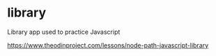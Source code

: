 # library
Library app used to practice Javascript 

https://www.theodinproject.com/lessons/node-path-javascript-library
